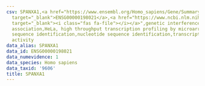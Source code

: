 ```yaml
---
csv: SPANXA1,<a href="https://www.ensembl.org/Homo_sapiens/Gene/Summary?db=core;g=ENSG00000198021"
  target="_blank">ENSG00000198021</a>,<a href="https://www.ncbi.nlm.nih.gov/pubmed/17216044"
  target="_blank"><i class="fas fa-file"></i></a>",genetic interference,functional
  association,HeLa, high throughput transcription profiling by microarray,nucleotide
  sequence identification,nucleotide sequence identification,transcriptional regulation,up-regulates
  activity
data_alias: SPANXA1
data_id: ENSG00000198021
data_numevidence: 1
data_species: Homo sapiens
data_taxid: '9606'
title: SPANXA1
---
```

